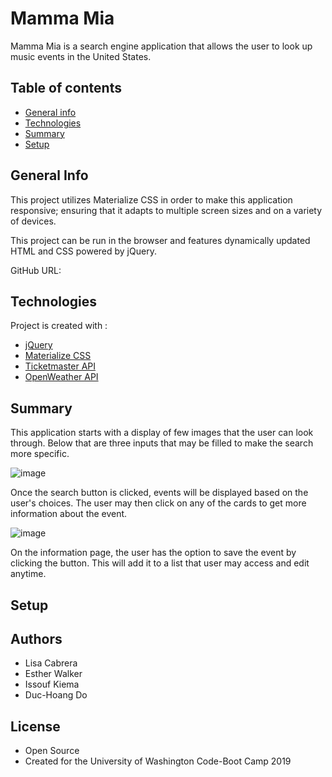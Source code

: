 # Mamma Mia

Mamma Mia is a search engine application that allows the user to look up music events in the United States.

## Table of contents

- [General info](#general-info)
- [Technologies](#Technologies)
- [Summary](#Summary)
- [Setup](#Setup)

## General Info

This project utilizes Materialize CSS in order to make this application responsive; ensuring that it adapts to multiple screen sizes and on a variety of devices.

This project can be run in the browser and features dynamically updated HTML and CSS powered by jQuery.

GitHub URL: 

## Technologies

Project is created with :

- [jQuery](https://jquery.com/)
- [Materialize CSS](https://materializecss.com/)
- [Ticketmaster API](https://developer.ticketmaster.com/products-and-docs/apis/getting-started/)
- [OpenWeather API](https://openweathermap.org/api)

## Summary

This application starts with a display of few images that the user can look through. Below that are three inputs that may be filled to make the search more specific.

![image](https://user-images.githubusercontent.com/55167673/72480341-01a95a80-37ac-11ea-88b3-109cc6cb76f7.png)

Once the search button is clicked, events will be displayed based on the user's choices. The user may then click on any of the cards to get more information about the event.

![image](https://user-images.githubusercontent.com/55167673/72480644-f145af80-37ac-11ea-8ef5-aca3757a90c4.png)

On the information page, the user has the option to save the event by clicking the button. This will add it to a list that user may access and edit anytime.

## Setup

## Authors

- Lisa Cabrera
- Esther Walker
- Issouf Kiema
- Duc-Hoang Do

## License

- Open Source
- Created for the University of Washington Code-Boot Camp 2019